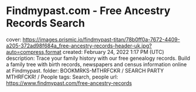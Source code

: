 # Findmypast.com - Free Ancestry Records Search

cover: https://images.prismic.io/findmypast-titan/78b0ff0a-7672-4409-a205-372ad98f684a_free-ancestry-records-header-uk.jpg?auto=compress,format
created: February 24, 2022 1:17 PM (UTC)
description: Trace your family history with our free genealogy records. Build a family tree with birth records, newspapers and census information online at Findmypast.
folder: BOOKMRKS-MTHRFCKR / SEARCH PARTY MTHRFCKR! / People
tags: Search, people
url: https://www.findmypast.com/free-ancestry-records